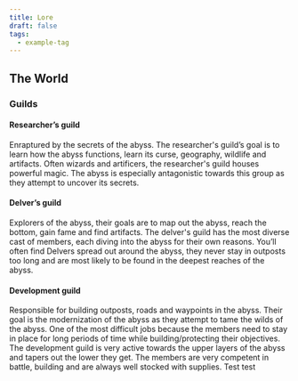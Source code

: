 ```yaml
---
title: Lore
draft: false
tags:
  - example-tag
---
```


## The World

### Guilds

#### Researcher’s guild

Enraptured by the secrets of the abyss. The researcher's guild’s goal is to learn how the abyss functions, learn its curse, geography, wildlife and artifacts. Often wizards and artificers, the researcher's guild houses powerful magic. The abyss is especially antagonistic towards this group as they attempt to uncover its secrets.

#### Delver’s guild

Explorers of the abyss, their goals are to map out the abyss, reach the bottom, gain fame and find artifacts. The delver's guild has the most diverse cast of members, each diving into the abyss for their own reasons. You’ll often find Delvers spread out around the abyss, they never stay in outposts too long and are most likely to be found in the deepest reaches of the abyss.

#### Development guild

Responsible for building outposts, roads and waypoints in the abyss. Their goal is the modernization of the abyss as they attempt to tame the wilds of the abyss. One of the most difficult jobs because the members need to stay in place for long periods of time while building/protecting their objectives. The development guild is very active towards the upper layers of the abyss and tapers out the lower they get. The members are very competent in battle, building and are always well stocked with supplies.
Test test